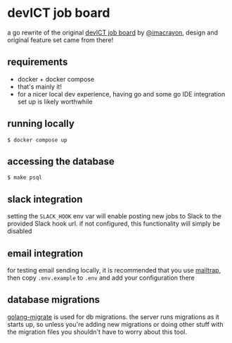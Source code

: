 # devICT job board

a go rewrite of the original [devICT job board](https://github.com/devict/jobs.devict) by [@imacrayon](https://github.com/imacrayon), design and original feature set came from there!

## requirements

- docker + docker compose
- that's mainly it!
- for a nicer local dev experience, having go and some go IDE integration set up is likely worthwhile

## running locally

```
$ docker compose up
```

## accessing the database

```
$ make psql
```

## slack integration

setting the `SLACK_HOOK` env var will enable posting new jobs to Slack to the provided Slack hook url. if not configured, this functionality will simply be disabled

## email integration

for testing email sending locally, it is recommended that you use [mailtrap](http://mailtrap.io), then copy `.env.example` to `.env` and add your configuration there

## database migrations

[golang-migrate](https://github.com/golang-migrate/migrate) is used for db migrations. the server runs migrations as it starts up, so unless you're adding new migrations or doing other stuff with the migration files you shouldn't have to worry about this tool.
